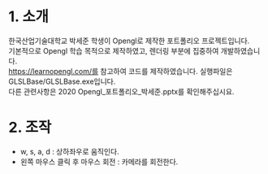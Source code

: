 # 1. 소개

한국산업기술대학교 박세준 학생이 Opengl로 제작한 포트폴리오 프로젝트입니다.  
기본적으로 Opengl 학습 목적으로 제작하였고, 렌더링 부분에 집중하여 개발하였습니다.  
https://learnopengl.com/를 참고하여 코드를 제작하였습니다.
실행파일은 GLSLBase/GLSLBase.exe입니다.  
다른 관련사항은 2020 Opengl_포트폴리오_박세준.pptx를 확인해주십시요.  

# 2. 조작
* w, s, a, d : 상하좌우로 움직인다.
* 왼쪽 마우스 클릭 후 마우스 회전 : 카메라를 회전한다.

